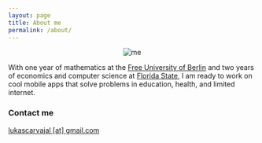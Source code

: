 ```yaml
---
layout: page
title: About me
permalink: /about/
---
```


<div class="container" style="text-align: center; width:100%;">
	<img class="img-responsive" src="../images/me.png" alt="me" style="max-width: 400px;" />
</div>

With one year of mathematics at the <a href="https://en.wikipedia.org/wiki/Free_University_Berlin" target="_blank">Free University of Berlin</a> and two years of economics and computer science at <a href="https://en.wikipedia.org/wiki/Florida_State_University" target="_blank">Florida State</a>, I am ready to work on cool mobile apps that solve problems in education, health, and limited internet.

### Contact me

[lukascarvajal [at] gmail.com](mailto:lukascarvajal@gmail.com)
